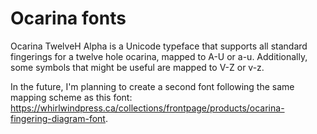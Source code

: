# Ocarina fonts
Ocarina TwelveH Alpha is a Unicode typeface that supports all standard fingerings for a twelve hole ocarina, 
mapped to A-U or a-u. Additionally, some symbols that might be useful are mapped to V-Z or v-z.

In the future, I'm planning to create a second font following the same mapping scheme as this font: https://whirlwindpress.ca/collections/frontpage/products/ocarina-fingering-diagram-font.

